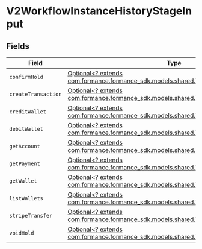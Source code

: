 # V2WorkflowInstanceHistoryStageInput


## Fields

| Field                                                                                                                                         | Type                                                                                                                                          | Required                                                                                                                                      | Description                                                                                                                                   |
| --------------------------------------------------------------------------------------------------------------------------------------------- | --------------------------------------------------------------------------------------------------------------------------------------------- | --------------------------------------------------------------------------------------------------------------------------------------------- | --------------------------------------------------------------------------------------------------------------------------------------------- |
| `confirmHold`                                                                                                                                 | [Optional<? extends com.formance.formance_sdk.models.shared.V2ActivityConfirmHold>](../../models/shared/V2ActivityConfirmHold.md)             | :heavy_minus_sign:                                                                                                                            | N/A                                                                                                                                           |
| `createTransaction`                                                                                                                           | [Optional<? extends com.formance.formance_sdk.models.shared.V2ActivityCreateTransaction>](../../models/shared/V2ActivityCreateTransaction.md) | :heavy_minus_sign:                                                                                                                            | N/A                                                                                                                                           |
| `creditWallet`                                                                                                                                | [Optional<? extends com.formance.formance_sdk.models.shared.V2ActivityCreditWallet>](../../models/shared/V2ActivityCreditWallet.md)           | :heavy_minus_sign:                                                                                                                            | N/A                                                                                                                                           |
| `debitWallet`                                                                                                                                 | [Optional<? extends com.formance.formance_sdk.models.shared.V2ActivityDebitWallet>](../../models/shared/V2ActivityDebitWallet.md)             | :heavy_minus_sign:                                                                                                                            | N/A                                                                                                                                           |
| `getAccount`                                                                                                                                  | [Optional<? extends com.formance.formance_sdk.models.shared.V2ActivityGetAccount>](../../models/shared/V2ActivityGetAccount.md)               | :heavy_minus_sign:                                                                                                                            | N/A                                                                                                                                           |
| `getPayment`                                                                                                                                  | [Optional<? extends com.formance.formance_sdk.models.shared.V2ActivityGetPayment>](../../models/shared/V2ActivityGetPayment.md)               | :heavy_minus_sign:                                                                                                                            | N/A                                                                                                                                           |
| `getWallet`                                                                                                                                   | [Optional<? extends com.formance.formance_sdk.models.shared.V2ActivityGetWallet>](../../models/shared/V2ActivityGetWallet.md)                 | :heavy_minus_sign:                                                                                                                            | N/A                                                                                                                                           |
| `listWallets`                                                                                                                                 | [Optional<? extends com.formance.formance_sdk.models.shared.V2ActivityListWallets>](../../models/shared/V2ActivityListWallets.md)             | :heavy_minus_sign:                                                                                                                            | N/A                                                                                                                                           |
| `stripeTransfer`                                                                                                                              | [Optional<? extends com.formance.formance_sdk.models.shared.V2ActivityStripeTransfer>](../../models/shared/V2ActivityStripeTransfer.md)       | :heavy_minus_sign:                                                                                                                            | N/A                                                                                                                                           |
| `voidHold`                                                                                                                                    | [Optional<? extends com.formance.formance_sdk.models.shared.V2ActivityVoidHold>](../../models/shared/V2ActivityVoidHold.md)                   | :heavy_minus_sign:                                                                                                                            | N/A                                                                                                                                           |